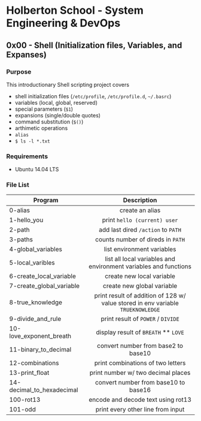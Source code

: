 # Holberton School - System Engineering & DevOps
## 0x00 - Shell (Initialization files, Variables, and Expanses)

### Purpose
This introductionary Shell scripting project covers
* shell initialization files (`/etc/profile`, `/etc/profile.d`, `~/.basrc`)
* variables (local, global, reserved)
* special parameters (`$1`)
* expansions (single/double quotes)
* command substitution (`$()`)
* arthimetic operations
* `alias`
* `$ ls -l *.txt`

### Requirements
* Ubuntu 14.04 LTS

### File List
| Program	  | Description						     |
| --------------- |:--------------------------------------------------------:|
| 0-alias | create an alias |
| 1-hello_you      | print `hello (current) user` |
| 2-path      | add last dired `/action` to `PATH` |
| 3-paths 	  | counts number of direds in `PATH` |
| 4-global_variables  | list environment variables |
| 5-local_varibles	  | list all local variables and environment variables and functions |
| 6-create_local_variable | create new local variable |
| 7-create_global_variable	  | create new global variable |
| 8-true_knowledge	  | print result of addition of 128 w/ value stored in env variable `TRUEKNOWLEDGE` |
| 9-divide_and_rule	  | print result of `POWER` / `DIVIDE` |
| 10-love_exponent_breath	  | display result of `BREATH` ** `LOVE` |
| 11-binary_to_decimal | convert number from base2 to base10 |
| 12-combinations  | print combinations of two letters |
| 13-print_float | print number w/ two decimal places |
| 14-decimal_to_hexadecimal | convert number from base10 to base16 |
| 100-rot13	   | encode and decode text using rot13 |
| 101-odd | print every other line from input |